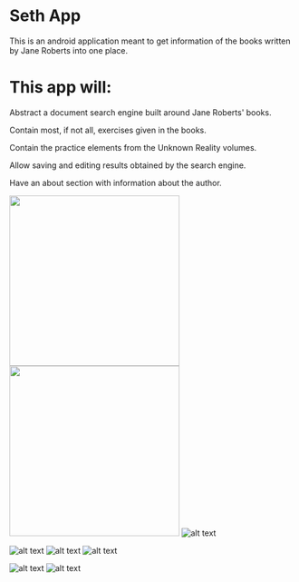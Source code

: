 # Seth App

This is an android application meant to get information of the books written by Jane Roberts
into one place.

# This app will:

Abstract a document search engine built around Jane Roberts' books.

Contain most, if not all, exercises given in the books.

Contain the practice elements from the Unknown Reality volumes.

Allow saving and editing results obtained by the search engine.

Have an about section with information about the author.


<img src="/screenshots/search.png" height="300"> <img src="/screenshots/drawer.png" height="300"> ![alt text](https://github.com/creative-gestalt/seth/blob/master/screenshots/exercises.png)

![alt text](https://github.com/creative-gestalt/seth/blob/master/screenshots/directions.png) ![alt text](https://github.com/creative-gestalt/seth/blob/master/screenshots/practice.png) ![alt text](https://github.com/creative-gestalt/seth/blob/master/screenshots/saved_gray.jpg)

![alt text](https://github.com/creative-gestalt/seth/blob/master/screenshots/saved_teal.png) ![alt text](https://github.com/creative-gestalt/seth/blob/master/screenshots/directions_red.png)
